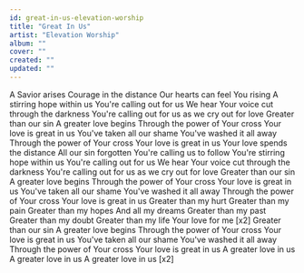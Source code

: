 ```yaml
---
id: great-in-us-elevation-worship
title: "Great In Us"
artist: "Elevation Worship"
album: ""
cover: ""
created: ""
updated: ""
---
```


A Savior arises
Courage in the distance
Our hearts can feel You rising
A stirring hope within us
You're calling out for us
We hear Your voice cut through the darkness
You're calling out for us as we cry out for love
Greater than our sin
A greater love begins
Through the power of Your cross
Your love is great in us
You've taken all our shame
You've washed it all away
Through the power of Your cross
Your love is great in us
Your love spends the distance
All our sin forgotten
You're calling us to follow
You're stirring hope within us
You're calling out for us
We hear Your voice cut through the darkness
You're calling out for us as we cry out for love
Greater than our sin
A greater love begins
Through the power of Your cross
Your love is great in us
You've taken all our shame
You've washed it all away
Through the power of Your cross
Your love is great in us
Greater than my hurt
Greater than my pain
Greater than my hopes
And all my dreams
Greater than my past
Greater than my doubt
Greater than my life
Your love for me
[x2]
Greater than our sin
A greater love begins
Through the power of Your cross
Your love is great in us
You've taken all our shame
You've washed it all away
Through the power of Your cross
Your love is great in us
A greater love in us
A greater love in us
A greater love in us
[x2]